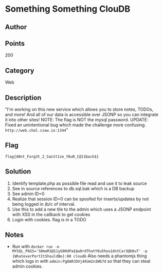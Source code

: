# Something Something ClouDB
## Author

## Points
200
## Category
Web
## Description
"I'm working on this new service which allows you to store notes, TODOs, and more! And all of our data is accessible over JSONP so you can integrate it into other sites!
NOTE: The flag is NOT the mysql password.
UPDATE: Fixed an unintentional bug which made the challenge more confusing.
`http://web.chal.csaw.io:1344`"
## Flag
`flag{d0nt_Forg3t_2_San1t1ze_Y0uR_C@11back$}`
## Solution
1. Identify template.php as possible file read and use it to leak source
2. See in source references to db.sql.bak which is a DB backup
3. See admin ID=0
4. Realize that session ID=0 can be spoofed for inserts/updates by not being logged in (b/c of interval.
5. Use this to add a new tile to the admin which uses a JSONP endpoint with XSS in the callback to get cookies
6. Login with cookies. flag is in a TODO

## Notes
* Run with `docker run -e MYSQL_PASS='S0meR3@11yG00dPa$$w0rdThatY0u5hou1dntCar3@b0uT' -p {WhateverPortItShouldBe}:80 cloudb`
Also needs a phantomjs thing which logs in with `admin:Pg8ARJOVj4XUm2nIW67d` so that they can steal admin cookies.